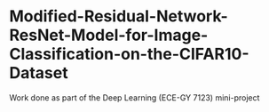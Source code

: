 # Modified-Residual-Network-ResNet-Model-for-Image-Classification-on-the-CIFAR10-Dataset
Work done as part of the Deep Learning (ECE-GY 7123) mini-project
